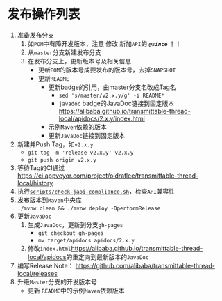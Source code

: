 发布操作列表
===============================

1. 准备发布分支
    1. 如`POM`中有降开发版本，注意 修改 新加`API`的 **_`@since`_** ！！
    2. 从`master`分支新建发布分支
    3. 在发布分支上，更新版本号及相关信息
        - 更新`POM`的版本号成要发布的版本号，去掉`SNAPSHOT`
        - 更新`README`
            - 更新badge的引用，由master分支名改成Tag名  
                - `sed 's/master/v2.x.y/g' -i README*`
                - `javadoc` badge的JavaDoc链接到固定版本  
                    https://alibaba.github.io/transmittable-thread-local/apidocs/2.x.y/index.html
            - 示例`Maven`依赖的版本
            - 更新`JavaDoc`链接到固定版本
2. 新建并Push Tag，如`v2.x.y`  
    - `git tag -m 'release v2.x.y' v2.x.y`
    - `git push origin v2.x.y`
3. 等待Tag的CI通过 https://ci.appveyor.com/project/oldratlee/transmittable-thread-local/history
4. 执行[`scripts/check-japi-compliance.sh`](../scripts/check-japi-compliance.sh)，检查`API`兼容性
5. 发布版本到`Maven`中央库  
    `./mvnw clean && ./mvnw deploy -DperformRelease`
6. 更新`JavaDoc`
    1. 生成`JavaDoc`，更新到分支`gh-pages`
        - `git checkout gh-pages`
        - `mv target/apidocs apidocs/2.x.y`
    2. 修改`index.html`<https://alibaba.github.io/transmittable-thread-local/apidocs>的重定向到最新版本的`JavaDoc`
7. 编写Release Note： <https://github.com/alibaba/transmittable-thread-local/releases>
8. 升级`Master`分支的开发版本号
    - 更新 `README`中的示例`Maven`依赖版本
